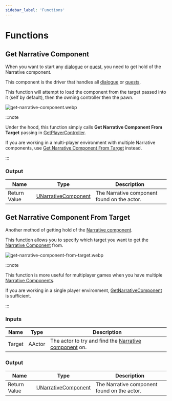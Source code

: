 ```yaml
---
sidebar_label: 'Functions'
---
```


# Functions

## Get Narrative Component

When you want to start any [dialogue](../dialogue) or [quest](../quests), you need to get hold of the Narrative component.

This component is the driver that handles all [dialogue](../dialogue) or [quests](../quests).

This function will attempt to load the component from the target passed into it (self by default), then the owning controller then the pawn.

![get-narrative-component.webp](//img/narrative-component/get-narrative-component.webp)

:::note

Under the hood, this function simply calls **Get Narrative Component From Target** passing in [GetPlayerController](https://dev.epicgames.com/documentation/en-us/unreal-engine/API/Runtime/Engine/Kismet/UGameplayStatics/GetPlayerController).

If you are working in a multi-player environment with multiple Narrative components, use [Get Narrative Component From Target](#get-narrative-component-from-target) instead.

:::

### Output

| Name         | Type                          | Description                                 |
|--------------|-------------------------------|---------------------------------------------|
| Return Value | [UNarrativeComponent](./index.md) | The Narrative component found on the actor. |

## Get Narrative Component From Target

Another method of getting hold of the [Narrative component](./index.md).

This function allows you to specify which target you want to get the [Narrative Component](./index.md) from.

![get-narrative-component-from-target.webp](//img/narrative-component/get-narrative-component-from-target.webp)

:::note

This function is more useful for multiplayer games when you have multiple [Narrative Components](./index.md). 

If you are working in a single player environment, [GetNarrativeComponent](#get-narrative-component) is sufficient.

:::

### Inputs

| Name   | Type   | Description                                                     |
|--------|--------|-----------------------------------------------------------------|
| Target | AActor | The actor to try and find the [Narrative component](./index.md) on. |

### Output

| Name         | Type                          | Description                                 |
|--------------|-------------------------------|---------------------------------------------|
| Return Value | [UNarrativeComponent](./index.md) | The Narrative component found on the actor. |
